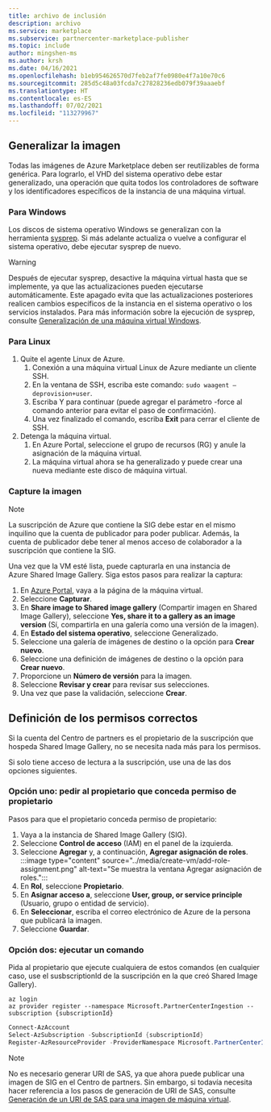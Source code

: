 ```yaml
---
title: archivo de inclusión
description: archivo
ms.service: marketplace
ms.subservice: partnercenter-marketplace-publisher
ms.topic: include
author: mingshen-ms
ms.author: krsh
ms.date: 04/16/2021
ms.openlocfilehash: b1eb954626570d7feb2af7fe0980e4f7a10e70c6
ms.sourcegitcommit: 285d5c48a03fcda7c27828236edb079f39aaaebf
ms.translationtype: HT
ms.contentlocale: es-ES
ms.lasthandoff: 07/02/2021
ms.locfileid: "113279967"
---
```

## <a name="generalize-the-image"></a>Generalizar la imagen

Todas las imágenes de Azure Marketplace deben ser reutilizables de forma genérica. Para lograrlo, el VHD del sistema operativo debe estar generalizado, una operación que quita todos los controladores de software y los identificadores específicos de la instancia de una máquina virtual.

### <a name="for-windows"></a>Para Windows

Los discos de sistema operativo Windows se generalizan con la herramienta [sysprep](/windows-hardware/manufacture/desktop/sysprep--system-preparation--overview). Si más adelante actualiza o vuelve a configurar el sistema operativo, debe ejecutar sysprep de nuevo.

> [!WARNING]
> Después de ejecutar sysprep, desactive la máquina virtual hasta que se implemente, ya que las actualizaciones pueden ejecutarse automáticamente. Este apagado evita que las actualizaciones posteriores realicen cambios específicos de la instancia en el sistema operativo o los servicios instalados. Para más información sobre la ejecución de sysprep, consulte [Generalización de una máquina virtual Windows](../../virtual-machines/generalize.md#windows).

### <a name="for-linux"></a>Para Linux

1. Quite el agente Linux de Azure.
    1. Conexión a una máquina virtual Linux de Azure mediante un cliente SSH.
    2. En la ventana de SSH, escriba este comando: `sudo waagent –deprovision+user`.
    3. Escriba Y para continuar (puede agregar el parámetro -force al comando anterior para evitar el paso de confirmación).
    4. Una vez finalizado el comando, escriba **Exit** para cerrar el cliente de SSH.
2. Detenga la máquina virtual.
    1. En Azure Portal, seleccione el grupo de recursos (RG) y anule la asignación de la máquina virtual.
    2. La máquina virtual ahora se ha generalizado y puede crear una nueva mediante este disco de máquina virtual.

### <a name="capture-image"></a>Capture la imagen

> [!NOTE]
> La suscripción de Azure que contiene la SIG debe estar en el mismo inquilino que la cuenta de publicador para poder publicar. Además, la cuenta de publicador debe tener al menos acceso de colaborador a la suscripción que contiene la SIG.

Una vez que la VM esté lista, puede capturarla en una instancia de Azure Shared Image Gallery. Siga estos pasos para realizar la captura:

1. En [Azure Portal](https://ms.portal.azure.com/), vaya a la página de la máquina virtual.
2. Seleccione **Capturar**.
3. En **Share image to Shared image gallery** (Compartir imagen en Shared Image Gallery), seleccione **Yes, share it to a gallery as an image version** (Sí, compartirla en una galería como una versión de la imagen).
4. En **Estado del sistema operativo**, seleccione Generalizado.
5. Seleccione una galería de imágenes de destino o la opción para **Crear nuevo**.
6. Seleccione una definición de imágenes de destino o la opción para **Crear nuevo**.
7. Proporcione un **Número de versión** para la imagen.
8. Seleccione **Revisar y crear** para revisar sus selecciones.
9. Una vez que pase la validación, seleccione **Crear**.

## <a name="set-the-right-permissions"></a>Definición de los permisos correctos

Si la cuenta del Centro de partners es el propietario de la suscripción que hospeda Shared Image Gallery, no se necesita nada más para los permisos.

Si solo tiene acceso de lectura a la suscripción, use una de las dos opciones siguientes.

### <a name="option-one--ask-the-owner-to-grant-owner-permission"></a>Opción uno: pedir al propietario que conceda permiso de propietario

Pasos para que el propietario conceda permiso de propietario:

1. Vaya a la instancia de Shared Image Gallery (SIG).
2. Seleccione **Control de acceso** (IAM) en el panel de la izquierda.
3. Seleccione **Agregar** y, a continuación, **Agregar asignación de roles**.<br>
    :::image type="content" source="../media/create-vm/add-role-assignment.png" alt-text="Se muestra la ventana Agregar asignación de roles.":::
1. En **Rol**, seleccione **Propietario**.
1. En **Asignar acceso a**, seleccione **User, group, or service principle** (Usuario, grupo o entidad de servicio).
1. En **Seleccionar**, escriba el correo electrónico de Azure de la persona que publicará la imagen.
1. Seleccione **Guardar**.

### <a name="option-two--run-a-command"></a>Opción dos: ejecutar un comando

Pida al propietario que ejecute cualquiera de estos comandos (en cualquier caso, use el susbscriptionId de la suscripción en la que creó Shared Image Gallery).

```azurecli
az login
az provider register --namespace Microsoft.PartnerCenterIngestion --subscription {subscriptionId}
```
 
```powershell
Connect-AzAccount
Select-AzSubscription -SubscriptionId {subscriptionId}
Register-AzResourceProvider -ProviderNamespace Microsoft.PartnerCenterIngestion
```

> [!NOTE]
> No es necesario generar URI de SAS, ya que ahora puede publicar una imagen de SIG en el Centro de partners. Sin embargo, si todavía necesita hacer referencia a los pasos de generación de URI de SAS, consulte [Generación de un URI de SAS para una imagen de máquina virtual](../azure-vm-get-sas-uri.md).

